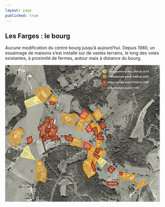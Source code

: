 ```yaml
---
layout: page
published: true
---
```


## Les Farges : le bourg
Aucune modification du centre bourg jusqu’à aujourd’hui. Depuis 1980, un essaimage de maisons s’est installé sur de vastes terrains, le long des voies existantes, à proximité de fermes, autour mais à distance du bourg.

![](/data/images/9/histoire/9_HISTOIRE_POPUP_4.jpg)